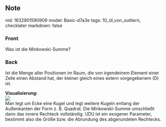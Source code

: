 ## Note
nid: 1632901590909
model: Basic-d7a3e
tags: 10_id_von_outliern, checklater
markdown: false

### Front
Was ist die Minkowski-Summe?

### Back
Ist die Menge aller Positionen im Raum, die von irgendeinem Element
einer Zelle einen Abstand hat, der kleiner gleich eines extern
vorgegebenem \(D\) ist.
<div>
  <b>Visualisierung:</b>
</div>
<div><img src=
"paste-7c54bd2e0f63c9c25aa2e40ea106bb85ff3d5753.jpg"></div>
<div>
  Man legt um Ecke eine Kugel und legt weitere Kugeln entlang der
  Außenkanten der Form z. B. Quadrat. Die Minkowski-Summe
  umschließt dann das innere Rechteck vollständig. \(D\) ist ein
  exogener Parameter, bestimmt also die Größe bzw. die Abrundung
  des abgerundeten Rechtecks.
</div>
